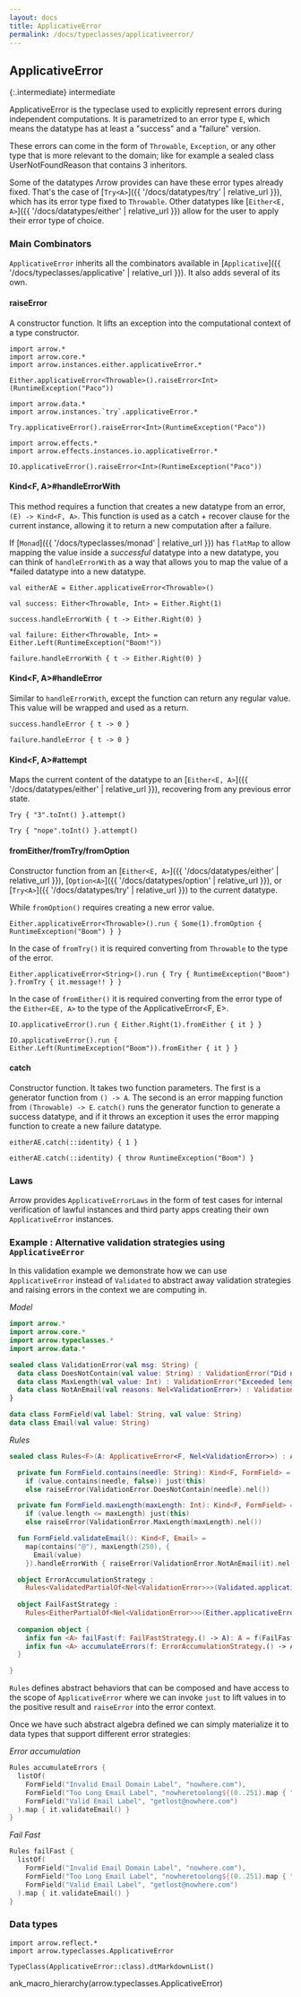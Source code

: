 ```yaml
---
layout: docs
title: ApplicativeError
permalink: /docs/typeclasses/applicativeerror/
---
```


## ApplicativeError

{:.intermediate}
intermediate

ApplicativeError is the typeclase used to explicitly represent errors during independent computations.
It is parametrized to an error type `E`, which means the datatype has at least a "success" and a "failure" version.

These errors can come in the form of `Throwable`, `Exception`, or any other type that is more relevant to the domain;
like for example a sealed class UserNotFoundReason that contains 3 inheritors.

Some of the datatypes Λrrow provides can have these error types already fixed.
That's the case of [`Try<A>`]({{ '/docs/datatypes/try' | relative_url }}), which has its error type fixed to `Throwable`.
Other datatypes like [`Either<E, A>`]({{ '/docs/datatypes/either' | relative_url }}) allow for the user to apply their error type of choice.

### Main Combinators

`ApplicativeError` inherits all the combinators available in [`Applicative`]({{ '/docs/typeclasses/applicative' | relative_url }}). It also adds several of its own.

#### raiseError

A constructor function. It lifts an exception into the computational context of a type constructor.

```kotlin:ank
import arrow.*
import arrow.core.*
import arrow.instances.either.applicativeError.*

Either.applicativeError<Throwable>().raiseError<Int>(RuntimeException("Paco"))
```

```kotlin:ank
import arrow.data.*
import arrow.instances.`try`.applicativeError.*

Try.applicativeError().raiseError<Int>(RuntimeException("Paco"))
```

```kotlin:ank
import arrow.effects.*
import arrow.effects.instances.io.applicativeError.*

IO.applicativeError().raiseError<Int>(RuntimeException("Paco"))
```

#### Kind<F, A>#handleErrorWith

This method requires a function that creates a new datatype from an error, `(E) -> Kind<F, A>`. This function is used as a catch + recover clause for the current instance, allowing it to return a new computation after a failure.

If [`Monad`]({{ '/docs/typeclasses/monad' | relative_url }}) has `flatMap` to allow mapping the value inside a *successful* datatype into a new datatype, you can think of `handleErrorWith` as a way that allows you to map the value of a *failed datatype into a new datatype.

```kotlin:ank
val eitherAE = Either.applicativeError<Throwable>()

val success: Either<Throwable, Int> = Either.Right(1)

success.handleErrorWith { t -> Either.Right(0) }
```

```kotlin:ank
val failure: Either<Throwable, Int> = Either.Left(RuntimeException("Boom!"))

failure.handleErrorWith { t -> Either.Right(0) }
```

#### Kind<F, A>#handleError

Similar to `handleErrorWith`, except the function can return any regular value. This value will be wrapped and used as a return.

```kotlin:ank
success.handleError { t -> 0 }
```

```kotlin:ank
failure.handleError { t -> 0 }
```

#### Kind<F, A>#attempt

Maps the current content of the datatype to an [`Either<E, A>`]({{ '/docs/datatypes/either' | relative_url }}), recovering from any previous error state.

```kotlin:ank
Try { "3".toInt() }.attempt()
```

```kotlin:ank
Try { "nope".toInt() }.attempt()
```

#### fromEither/fromTry/fromOption

Constructor function from an [`Either<E, A>`]({{ '/docs/datatypes/either' | relative_url }}), [`Option<A>`]({{ '/docs/datatypes/option' | relative_url }}), or [`Try<A>`]({{ '/docs/datatypes/try' | relative_url }}) to the current datatype.

While `fromOption()` requires creating a new error value.

```kotlin:ank
Either.applicativeError<Throwable>().run { Some(1).fromOption { RuntimeException("Boom") } }
```

In the case of `fromTry()` it is required converting from `Throwable` to the type of the error.

```kotlin:ank
Either.applicativeError<String>().run { Try { RuntimeException("Boom") }.fromTry { it.message!! } }
```

In the case of `fromEither()` it is required converting from the error type of the `Either<EE, A>` to the type of the ApplicativeError<F, E>.

```kotlin:ank
IO.applicativeError().run { Either.Right(1).fromEither { it } }
```

```kotlin:ank
IO.applicativeError().run { Either.Left(RuntimeException("Boom")).fromEither { it } }
```

#### catch

Constructor function. It takes two function parameters. The first is a generator function from `() -> A`. The second is an error mapping function from `(Throwable) -> E`.
`catch()` runs the generator function to generate a success datatype, and if it throws an exception it uses the error mapping function to create a new failure datatype.

```kotlin:ank
eitherAE.catch(::identity) { 1 }
```

```kotlin:ank
eitherAE.catch(::identity) { throw RuntimeException("Boom") }
```

### Laws

Arrow provides `ApplicativeErrorLaws` in the form of test cases for internal verification of lawful instances and third party apps creating their own `ApplicativeError` instances.

### Example : Alternative validation strategies using `ApplicativeError`

In this validation example we demonstrate how we can use `ApplicativeError` instead of `Validated` to abstract away validation strategies and raising errors in the context we are computing in.

*Model*

```kotlin
import arrow.*
import arrow.core.*
import arrow.typeclasses.*
import arrow.data.*

sealed class ValidationError(val msg: String) {
  data class DoesNotContain(val value: String) : ValidationError("Did not contain $value")
  data class MaxLength(val value: Int) : ValidationError("Exceeded length of $value")
  data class NotAnEmail(val reasons: Nel<ValidationError>) : ValidationError("Not a valid email")
}

data class FormField(val label: String, val value: String)
data class Email(val value: String)
```

*Rules*

```kotlin
sealed class Rules<F>(A: ApplicativeError<F, Nel<ValidationError>>) : ApplicativeError<F, Nel<ValidationError>> by A {

  private fun FormField.contains(needle: String): Kind<F, FormField> =
    if (value.contains(needle, false)) just(this)
    else raiseError(ValidationError.DoesNotContain(needle).nel())

  private fun FormField.maxLength(maxLength: Int): Kind<F, FormField> =
    if (value.length <= maxLength) just(this)
    else raiseError(ValidationError.MaxLength(maxLength).nel())

  fun FormField.validateEmail(): Kind<F, Email> =
    map(contains("@"), maxLength(250), {
      Email(value)
    }).handleErrorWith { raiseError(ValidationError.NotAnEmail(it).nel()) }

  object ErrorAccumulationStrategy :
    Rules<ValidatedPartialOf<Nel<ValidationError>>>(Validated.applicativeError(NonEmptyList.semigroup()))
  
  object FailFastStrategy :
    Rules<EitherPartialOf<Nel<ValidationError>>>(Either.applicativeError())
  
  companion object {
    infix fun <A> failFast(f: FailFastStrategy.() -> A): A = f(FailFastStrategy)
    infix fun <A> accumulateErrors(f: ErrorAccumulationStrategy.() -> A): A = f(ErrorAccumulationStrategy)
  }

}
```

`Rules` defines abstract behaviors that can be composed and have access to the scope of `ApplicativeError` where we can invoke `just` to lift values in to the positive result and `raiseError` into the error context.

Once we have such abstract algebra defined we can simply materialize it to data types that support different error strategies:

*Error accumulation*

```kotlin
Rules accumulateErrors {
  listOf(
    FormField("Invalid Email Domain Label", "nowhere.com"),
    FormField("Too Long Email Label", "nowheretoolong${(0..251).map { "g" }}"), //this accumulates N errors
    FormField("Valid Email Label", "getlost@nowhere.com")
  ).map { it.validateEmail() }
}
```
*Fail Fast*

```kotlin
Rules failFast {
  listOf(
    FormField("Invalid Email Domain Label", "nowhere.com"),
    FormField("Too Long Email Label", "nowheretoolong${(0..251).map { "g" }}"), //this fails fast 
    FormField("Valid Email Label", "getlost@nowhere.com")
  ).map { it.validateEmail() }
}
```

### Data types

```kotlin:ank:replace
import arrow.reflect.*
import arrow.typeclasses.ApplicativeError

TypeClass(ApplicativeError::class).dtMarkdownList()
```

ank_macro_hierarchy(arrow.typeclasses.ApplicativeError)
